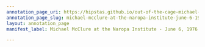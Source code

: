 ```yaml
---
annotation_page_uri: https://hipstas.github.io/out-of-the-cage-michael-mcclure-and-the-digital-lyric-archive/annotations/michael-mcclure-at-the-naropa-institute-june-6-1976-canvas-1-mcclure-reading-.json
annotation_page_slug: michael-mcclure-at-the-naropa-institute-june-6-1976-canvas-1-mcclure-reading-
layout: annotation_page
manifest_label: Michael McClure at the Naropa Institute - June 6, 1976

---
```

